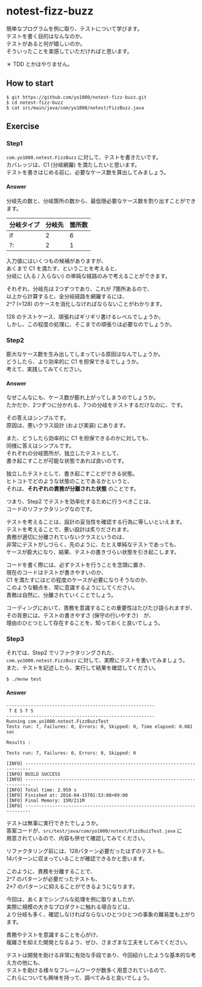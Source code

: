 # notest-fizz-buzz
簡単なプログラムを例に取り、テストについて学びます。  
テストを書く目的はなんなのか。  
テストがあると何が嬉しいのか。  
そういったことを実感していただければと思います。

＊ TDD とかはやりません。

## How to start

```
$ git https://github.com/yo1000/notest-fizz-buzz.git
$ cd notest-fizz-buzz
$ cat src/main/java/com/yo1000/notest/FizzBuzz.java
```

## Exercise

### Step1
`com.yo1000.notest.FizzBuzz` に対して、テストを書きたいです。  
カバレッジは、C1 (分岐網羅) を満たしたいと思います。  
テストを書きはじめる前に、必要なケース数を算出してみましょう。

#### Answer
分岐先の数と、分岐箇所の数から、最低限必要なケース数を割り出すことができます。

| 分岐タイプ | 分岐先 | 箇所数 |
|:-----------|:-------|:-------|
| if         | 2      | 6 
| ?:         | 2      | 1

入力値にはいくつもの候補がありますが、  
あくまで C1 を満たす、ということを考えると、  
分岐に (入る / 入らない) の単純な経路のみで考えることができます。
  
それぞれ、分岐先は 2つずつであり、これが 7箇所あるので、  
以上から計算すると、全分岐経路を網羅するには、  
2^7 (=128) のケースを消化しなければならないことがわかります。

128 のテストケース、頑張ればギリギリ書けるレベルでしょうか。  
しかし、この程度の処理に、そこまでの頑張りは必要なのでしょうか。

### Step2
膨大なケース数を生み出してしまっている原因はなんでしょうか。  
どうしたら、より効率的に C1 を担保できるでしょうか。  
考えて、実践してみてください。

#### Answer
なぜこんなにも、ケース数が膨れ上がってしまうのでしょうか。  
たかだか、2つずつに分かれる、7つの分岐をテストするだけなのに、です。

その答えはシンプルです。  
原因は、悪いクラス設計 (および実装) にあります。

また、どうしたら効率的に C1 を担保できるのかに対しても、  
同様に答えはシンプルです。  
それぞれの分岐箇所が、独立したテストとして、  
書き起こすことが可能な状態であれば良いのです。

独立したテストとして、書き起こすことができる状態。  
ヒトコトでどのような状態のことであるかというと、  
それは、**それぞれの責務が分離された状態** のことです。

つまり、Step2 でテストを効率化するために行うべきことは、  
コードのリファクタリングなのです。

テストを考えることは、設計の妥当性を確認する行為に等しいといえます。  
テストを考えることで、悪い設計は炙りだされます。  
責務が適切に分離されていないクラスというのは、  
非常にテストがしづらく、先のように、たとえ単純なテストであっても、  
ケースが膨大になり、結果、テストの書きづらい状態を引き起こします。

コードを書く際には、必ずテストを行うことを念頭に置き、  
現在のコードはテストが書きやすいのか、  
C1 を満たすにはどの程度のケースが必要になりそうなのか、  
このような観点を、常に意識するようにしてください。  
責務は自然に、分離されていくことでしょう。

コーディングにおいて、責務を意識することの重要性はたびたび語られますが、  
その背景には、テストの書きやすさ (保守の行いやすさ)　が、  
理由のひとつとして存在することを、知っておくと良いでしょう。

### Step3
それでは、Step2 でリファクタリングされた、  
`com.yo1000.notest.FizzBuzz` に対して、実際にテストを書いてみましょう。  
また、テストを記述したら、実行して結果を確認してください。

```
$ ./mvnw test
```

#### Answer

```
-------------------------------------------------------
 T E S T S
-------------------------------------------------------
Running com.yo1000.notest.FizzBuzzTest
Tests run: 7, Failures: 0, Errors: 0, Skipped: 0, Time elapsed: 0.081 sec

Results :

Tests run: 7, Failures: 0, Errors: 0, Skipped: 0

[INFO] ------------------------------------------------------------------------
[INFO] BUILD SUCCESS
[INFO] ------------------------------------------------------------------------
[INFO] Total time: 2.959 s
[INFO] Finished at: 2016-04-15T01:53:08+09:00
[INFO] Final Memory: 15M/211M
[INFO] ------------------------------------------------------------------------
```

テストは無事に実行できたでしょうか。  
答案コードが、`src/test/java/com/yo1000/notest/FizzBuzzTest.java` に  
用意されているので、内容も併せて確認してみてください。

リファクタリング前には、128パターン必要だったはずのテストも、  
14パターンに収まっていることが確認できるかと思います。

このように、責務を分離することで、  
2^7 のパターンが必要だったテストも、  
2*7 のパターンに抑えることができるようになります。

今回は、あくまでシンプルな処理を例に取りましたが、  
実際に規模の大きなプロダクトに触れる場合などは、  
より分岐も多く、確認しなければならないひとつひとつの事象の難易度も上がります。  

責務やテストを意識することを心がけ、  
複雑さを抑えた開発となるよう、ぜひ、さまざまな工夫をしてみてください。

テストは開発を助ける非常に有効な手段であり、今回紹介したような基本的な考え方の他にも、  
テストを助ける様々なフレームワークが数多く用意されているので、  
これらについても興味を持って、調べてみると良いでしょう。
